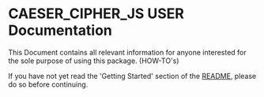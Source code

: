 # CAESER_CIPHER_JS USER Documentation

This Document contains all relevant information for anyone interested for the sole purpose of using this package. 
(HOW-TO's)

If you have not yet read the 'Getting Started' section of the [README](../README.md), please do so before continuing.
